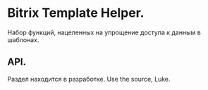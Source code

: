 # Bitrix Template Helper.

Набор функций, нацеленных на упрощение доступа к данным в шаблонах.

## API.

Раздел находится в разработке. Use the source, Luke.